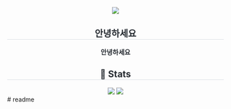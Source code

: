 <div align= "center">
    <img src="https://capsule-render.vercel.app/api?type=rounded&color=gradient&height=120&text=안녕하세요%20?&animation=fadeIn&fontColor=ffffff&fontSize=60" />
    </div>
    <div align= "center"> 
    <h2 style="border-bottom: 1px solid #d8dee4; color: #282d33;"> 안녕하세요 </h2>  
    <div style="font-weight: 700; font-size: 15px; text-align: center; color: #282d33;"> 안녕하세요 </div> 
    </div>
    <div align= "center"> 
    <h2 style="border-bottom: 1px solid #d8dee4; color: #282d33;"> 🏅 Stats </h2> <div align= "center"> <img src="https://github-readme-stats.vercel.app/api?username=mo1ba&bg_color=180,4dc9ff,00000000&title_color=ffffff&text_color=ffffff"
         /> <img src="https://github-readme-stats.vercel.app/api/top-langs/?username=mo1ba&layout=compact&bg_color=180,4dc9ff,00000000&title_color=ffffff&text_color=ffffff"
           /> </div> 
    </div>
    # readme
